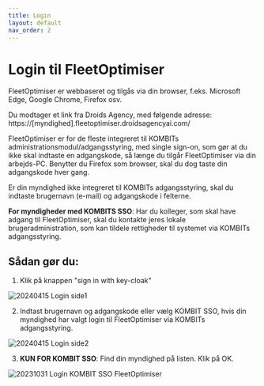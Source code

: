 ```yaml
---
title: Login
layout: default
nav_order: 2
---
```

# Login til FleetOptimiser #
FleetOptimiser er webbaseret og tilgås via din browser, f.eks. Microsoft Edge, Google Chrome, Firefox osv.

Du modtager et link fra Droids Agency, med følgende adresse: https://[myndighed].fleetoptimiser.droidsagencyai.com/

FleetOptimiser er for de fleste integreret til KOMBITs administrationsmodul/adgangsstyring, med single sign-on, som gør at du ikke skal indtaste en adgangskode, 
så længe du tilgår FleetOptimiser via din arbejds-PC. Benytter du Firefox som browser, skal du dog taste din adgangskode hver gang.

Er din myndighed ikke integreret til KOMBITs adgangsstyring, skal du indtaste brugernavn (e-mail) og adgangskode i felterne.

**For myndigheder med KOMBITS SSO**: Har du kolleger, som skal have adgang til FleetOptimiser, skal du kontakte jeres lokale brugeradministration, som kan tildele rettigheder til systemet via KOMBITs adgangsstyring.

## Sådan gør du: ##
1. Klik på knappen "sign in with key-cloak"

![20240415 Login side1](https://github.com/user-attachments/assets/0ebee0f6-deb0-49d1-a5e7-b38fb965e769)

2. Indtast brugernavn og adgangskode eller vælg KOMBIT SSO, hvis din myndighed har valgt login til FleetOptimiser via KOMBITs adgangsstyring.

![20240415 Login side2](https://github.com/user-attachments/assets/1a9d4fe6-6649-4353-ad3a-3562a293ddbd)
  
3. **KUN FOR KOMBIT SSO**: Find din myndighed på listen. Klik på OK.

![20231031 Login KOMBIT SSO FleetOptimiser](https://github.com/user-attachments/assets/a0d6c672-4ebc-4d13-9db5-f8adea944566)


